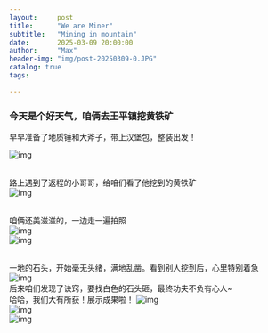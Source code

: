 ```yaml
---
layout:     post
title:      "We are Miner"
subtitle:   "Mining in mountain"
date:       2025-03-09 20:00:00
author:     "Max"
header-img: "img/post-20250309-0.JPG"
catalog: true
tags:

---
```


> 

<h3>今天是个好天气，咱俩去王平镇挖黄铁矿</h3> 
早早准备了地质锤和大斧子，带上汉堡包，整装出发！

![img](/img/post-20250309-1.JPG)


<br>路上遇到了返程的小哥哥，给咱们看了他挖到的黄铁矿
<br>
![img](/img/post-20250309-2.JPG)


<br>咱俩还美滋滋的，一边走一遍拍照
<br>
![img](/img/post-20250309-3.JPG)
<br>
![img](/img/post-20250309-5.JPG)

<br>一地的石头，开始毫无头绪，满地乱凿。看到别人挖到后，心里特别着急
<br>
![img](/img/post-20250309-4.JPG)
<br>后来咱们发现了诀窍，要找白色的石头砸，最终功夫不负有心人~
<br>哈哈，我们大有所获！展示成果啦！
![img](/img/post-20250309-6.JPG)
<br>
![img](/img/post-20250309-7.JPG)
<br>
![img](/img/post-20250309-8.JPG)



